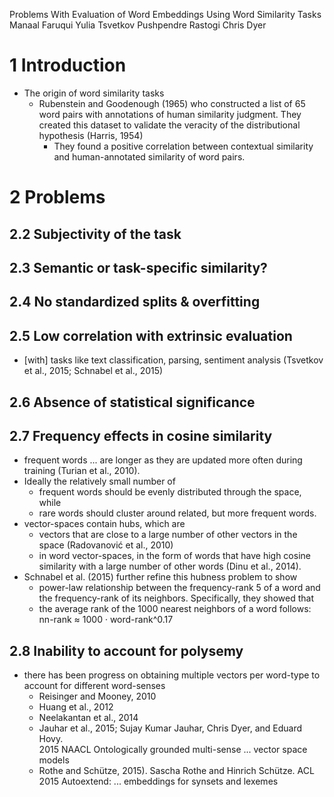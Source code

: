 Problems With Evaluation of Word Embeddings Using Word Similarity Tasks
Manaal Faruqui  Yulia Tsvetkov  Pushpendre Rastogi  Chris Dyer 

# 1 Introduction

* The origin of word similarity tasks 
  * Rubenstein and Goodenough (1965) who constructed a list of 65 word pairs
    with annotations of human similarity judgment. They created this dataset to
    validate the veracity of the distributional hypothesis (Harris, 1954)
    * They found a positive correlation between contextual similarity and
      human-annotated similarity of word pairs.

# 2 Problems

## 2.2 Subjectivity of the task 

## 2.3 Semantic or task-specific similarity?  

## 2.4 No standardized splits & overfitting 

## 2.5 Low correlation with extrinsic evaluation 

* [with] tasks like text classification, parsing, sentiment analysis 
  (Tsvetkov et al., 2015; Schnabel et al., 2015)

## 2.6 Absence of statistical significance

## 2.7 Frequency effects in cosine similarity

* frequent words ... are longer as they are updated more often during training
  (Turian et al., 2010).
* Ideally the relatively small number of 
  * frequent words should be evenly distributed through the space, while
  * rare words should cluster around related, but more frequent words. 
* vector-spaces contain hubs, which are 
  * vectors that are close to a large number of other vectors in the space
    (Radovanović et al., 2010)
  * in word vector-spaces, in the form of words that have high cosine similarity
    with a large number of other words (Dinu et al., 2014).  
* Schnabel et al. (2015) further refine this hubness problem to show 
  * power-law relationship between the frequency-rank 5 of a word and the
    frequency-rank of its neighbors.  Specifically, they showed that 
  * the average rank of the 1000 nearest neighbors of a word follows: nn-rank ≈
    1000 · word-rank^0.17

## 2.8 Inability to account for polysemy

* there has been progress on obtaining multiple vectors per word-type to
  account for different word-senses
  * Reisinger and Mooney, 2010
  * Huang et al., 2012
  * Neelakantan et al., 2014
  * Jauhar et al., 2015; 
    Sujay Kumar Jauhar, Chris Dyer, and Eduard Hovy.  
    2015 NAACL
    Ontologically grounded multi-sense ... vector space models
  * Rothe and Schütze, 2015).
    Sascha Rothe and Hinrich Schütze. 
    ACL 2015
    Autoextend: ... embeddings for synsets and lexemes
